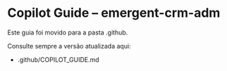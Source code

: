 # Copilot Guide – emergent-crm-adm

Este guia foi movido para a pasta .github.

Consulte sempre a versão atualizada aqui:

- .github/COPILOT_GUIDE.md
